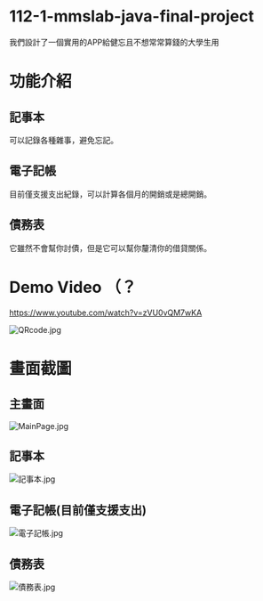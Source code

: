 # 112-1-mmslab-java-final-project
我們設計了一個實用的APP給健忘且不想常常算錢的大學生用

# 功能介紹
## 記事本
可以記錄各種雜事，避免忘記。

## 電子記帳
目前僅支援支出紀錄，可以計算各個月的開銷或是總開銷。

## 債務表
它雖然不會幫你討債，但是它可以幫你釐清你的借貸關係。

# Demo Video （？
https://www.youtube.com/watch?v=zVU0vQM7wKA

![QRcode.jpg](./Demo/QRcode.jpg)

# 畫面截圖
## 主畫面

![MainPage.jpg](./Demo/MainPage.jpg)

## 記事本

![記事本.jpg](./Demo/記事本.jpg)

## 電子記帳(目前僅支援支出)

![電子記帳.jpg](./Demo/電子記帳.jpg)

## 債務表

![債務表.jpg](./Demo/債務表.jpg)

